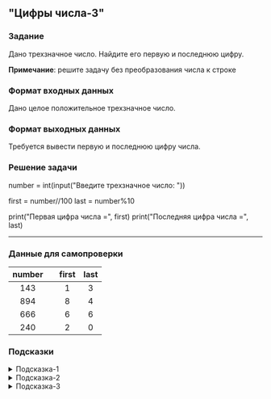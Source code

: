 ## "Цифры числа-3"

### Задание

Дано трехзначное число. Найдите его первую и последнюю цифру.

**Примечание**: решите задачу без преобразования числа к строке

### Формат входных данных

Дано целое положительное трехзначное число.

### Формат выходных данных

Требуется вывести первую и последнюю цифру числа.

### Решение задачи

number = int(input("Введите трехзначное число: "))

first = number//100
last = number%10

print("Первая цифра числа =", first)
print("Последняя цифра числа =", last)

---

### Данные для самопроверки
|  number  | |   first   |  last    |
| :---: | ---| :---: | :---: | 
|   143   | |   1  |   3  |
|   894   | |   8  |   4  |
|   666  |  |   6  |   6  |
|   240  |  |   2  |   0  |

### Подсказки

<details>
<summary>Подсказка-1</summary>
Воспользуйтесь операцией %(остаток от деления) и //(целочисленное деление)
</details>

<details>
<summary>Подсказка-2</summary>
Посмотрите результаты выражений(например, в <i>python-shell</i>): <br> 
<b>12 % 10</b> <br>
<b>45 % 10</b> <br>
<b>237 % 10</b> <br>
<b>237 % 100</b> <br>
</details>

<details>
<summary>Подсказка-3</summary>
Посмотрите результаты выражений(например, в <i>python-shell</i>): <br> 
<b>69 // 10</b> <br>
<b>1234 // 10</b> <br>
<b>1234 // 100</b> <br>
<b>1234 // 1000</b> <br>
</details>
